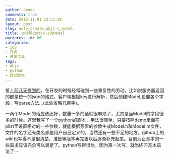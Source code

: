 ```yaml
---
author: demon
comments: true
date: 2012-11-01 22:53:28
layout: post
slug: auto_create_objc-c_model
title: 自动导出objc-c的Model
wordpress_id: 86
categories:
- IOS
- 开发
- 开发工具
tags:
- objc
- python
- 自动脚本
---
```


接上[前几天提到的](http://demon1105.gotoip4.com/2012/10/29/cocoapods/)，在开发的时候经常碰到一些重复性的劳动，比如说服务器返回的都是统一的json的格式，客户端根据key进行解析，然后创建Model,设置各个字段，写parse方法...(此处省略几百字)。

一两个Model的话应该还好，数量一多的话就很麻烦了，尤其是当Model的字段很多的时候。这里我写了一个[python的脚本](https://github.com/demon1105/AutoCreateModelScript)，用法很简单，只要按照demo里面在plist里设置相对的一些参数，就能根据预置的参数生成Model.h和Model.m文件，文件的名字还有类名都是用户自己定义的。当然还有一些不足的地方，github上的wiki也写得不是很清楚，准备等版本再完善以后逐渐补充起来。目前为止基本的一些需求应该完全可以满足了。python写得很烂，因为第一次写，就当练习基本语法了···
